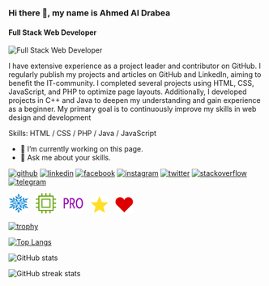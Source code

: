 ### Hi there 👋, my name is Ahmed Al Drabea
#### Full Stack Web Developer
![Full Stack Web Developer](https://scontent.fadj1-1.fna.fbcdn.net/v/t39.30808-6/347265594_479566230993559_8158425722627431494_n.jpg?_nc_cat=111&ccb=1-7&_nc_sid=cc71e4&_nc_eui2=AeEPRHObzQa2wUj-MKncWvzLGTZRpNnxQEsZNlGk2fFAS7brXmLS7h-9VEGPqrB-iXNRITHABqDKfAGLXPvI_A0n&_nc_ohc=5oyLjG6lUkQQ7kNvgFH5Bkg&_nc_ht=scontent.fadj1-1.fna&oh=00_AYBUcyH5bv-xOH-Z7JjzYmYVVEGSBeIgcW8uSVNkDMTF8w&oe=66807C35)

I have extensive experience as a project leader and contributor on GitHub. I regularly publish my projects and articles on GitHub and LinkedIn, aiming to benefit the IT-community. I completed several projects using HTML, CSS, JavaScript, and PHP to optimize page layouts. Additionally, I developed projects in C++ and Java to deepen my understanding and gain experience as a beginner. My primary goal is to continuously improve my skills in web design and development

Skills: HTML / CSS / PHP / Java / JavaScript

- 🔭 I’m currently working on this page. 
- 💬 Ask me about your skills. 


[<img src='https://cdn.jsdelivr.net/npm/simple-icons@3.0.1/icons/github.svg' alt='github' height='40'>](https://github.com/ahmedaldrabea)  [<img src='https://cdn.jsdelivr.net/npm/simple-icons@3.0.1/icons/linkedin.svg' alt='linkedin' height='40'>](https://www.linkedin.com/in/www.linkedin.com/in/ahmed-al-drabea-4928ba250//)  [<img src='https://cdn.jsdelivr.net/npm/simple-icons@3.0.1/icons/facebook.svg' alt='facebook' height='40'>](https://www.facebook.com/www.facebook.com/Darabi78)  [<img src='https://cdn.jsdelivr.net/npm/simple-icons@3.0.1/icons/instagram.svg' alt='instagram' height='40'>](https://www.instagram.com/www.instagram.com/se.ahmednayel//)  [<img src='https://cdn.jsdelivr.net/npm/simple-icons@3.0.1/icons/twitter.svg' alt='twitter' height='40'>](https://twitter.com/x.com/SeDarabi78)  [<img src='https://cdn.jsdelivr.net/npm/simple-icons@3.0.1/icons/stackoverflow.svg' alt='stackoverflow' height='40'>](https://stackoverflow.com/users/stackoverflow.com/users/22073397/ahmednail)  [<img src='https://cdn.jsdelivr.net/npm/simple-icons@3.0.1/icons/telegram.svg' alt='telegram' height='40'>](@SE78AD)  

<a href='https://archiveprogram.github.com/'><img src='https://raw.githubusercontent.com/acervenky/animated-github-badges/master/assets/acbadge.gif' width='40' height='40'></a> <a href='https://docs.github.com/en/developers'><img src='https://raw.githubusercontent.com/acervenky/animated-github-badges/master/assets/devbadge.gif' width='40' height='40'></a> <a href='https://github.com/pricing'><img src='https://raw.githubusercontent.com/acervenky/animated-github-badges/master/assets/pro.gif' width='40' height='40'></a> <a href='https://stars.github.com/'><img src='https://raw.githubusercontent.com/acervenky/animated-github-badges/master/assets/starbadge.gif' width='35' height='35'></a> <a href='https://docs.github.com/en/github/supporting-the-open-source-community-with-github-sponsors'><img src='https://raw.githubusercontent.com/acervenky/animated-github-badges/master/assets/sponsorbadge.gif' width='35' height='35'></a> 

[![trophy](https://github-profile-trophy.vercel.app/?username=ahmedaldrabea)](https://github.com/ryo-ma/github-profile-trophy)

[![Top Langs](https://github-readme-stats.vercel.app/api/top-langs/?username=ahmedaldrabea)](https://github.com/anuraghazra/github-readme-stats)

![GitHub stats](https://github-readme-stats.vercel.app/api?username=ahmedaldrabea&show_icons=true&count_private=true)  

![GitHub streak stats](https://streak-stats.demolab.com/?user=ahmedaldrabea)  
